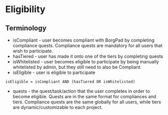 
# Eligibility

## Terminology

- isCompliant - user becomes compliant with BorgPad by completing compliance quests. Compliance quests are mandatory for all users that wish to participate. 
- hasTiered - user has made it onto one of the tiers by completing quests
- isWhitelisted - user becomes eligible to participate by being manually whitelisted by admin, but they still need to also be Compliant.
- isEligible - user is eligible to participate

```
isEligible = isCompliant AND (hasTiered OR isWhitelisted)
```

- quests - the quest/task/action that the user completes in order to become eligible. Quests are in the same format for compliances and tiers. Compliance quests are the same globally for all users, while tiers are dynamic/customizable to each project.
